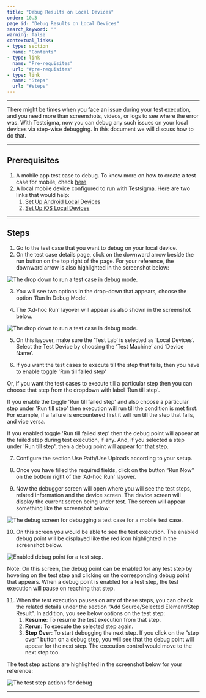 ```yaml
---
title: "Debug Results on Local Devices"
order: 10.3
page_id: "Debug Results on Local Devices"
search_keyword: ""
warning: false
contextual_links:
- type: section
  name: "Contents"
- type: link
  name: "Pre-requisites"
  url: "#pre-requisites"
- type: link
  name: "Steps"
  url: "#steps"
---
```


---

There might be times when you face an issue during your test execution, and you need more than screenshots, videos, or logs to see where the error was. With Testsigma, now you can debug any such issues on your local devices via step-wise debugging. In this document we will discuss how to do that.

---

## **Prerequisites**

1. A mobile app test case to debug. To know more on how to create a test case for mobile, check [here](https://testsigma.com/docs/test-cases/manage/add-edit-delete/)
2. A local mobile device configured to run with Testsigma. Here are two links that would help:
    1. [Set Up Android Local Devices](https://testsigma.com/docs/agent/connect-android-local-devices/)
    2. [Set Up iOS Local Devices](https://testsigma.com/docs/agent/connect-ios-local-devices/)

---

## **Steps**

1. Go to the test case that you want to debug on your local device.
2. On the test case details page, click on the downward arrow beside the run button on the top right of the page. For your reference, the downward arrow is also highlighted in the screenshot below:

![The drop down to run a test case in debug mode.](https://s3.amazonaws.com/static-docs.testsigma.com/new_images/debugging/results-on-local-devices/run-debug-mode-dropdown-button.png)

3. You will see two options in the drop-down that appears, choose the option 'Run In Debug Mode'.

4. The ‘Ad-hoc Run’ layover will appear as also shown in the screenshot below.

![The drop down to run a test case in debug mode.](https://s3.amazonaws.com/static-docs.testsigma.com/new_images/debugging/results-on-local-devices/ad-hoc-run-layover-debug-mode.png)

5. On this layover, make sure the ‘Test Lab’ is selected as ‘Local Devices’. Select the Test Device by choosing the ‘Test Machine’ and ‘Device Name’.

6. If you want the test cases to execute till the step that fails, then you have to enable toggle 'Run till failed step' 

Or, if you want the test cases to execute till a particular step then you can choose that step from the dropdown with label 'Run till step'. 

If you enable the toggle 'Run till failed step' and also choose a particular step under 'Run till step' then execution will run till the condition is met first. For example, if a failure is encountered first it will run till the step that fails, and vice versa. 

If you enabled toggle 'Run till failed step' then the debug point will appear at the failed step during test execution, if any.  And, if you selected a step under 'Run till step', then a debug point will appear for that step. 

7. Configure the section Use Path/Use Uploads according to your setup.

8. Once you have filled the required fields, click on the button “Run Now” on the bottom right of the 'Ad-hoc Run' layover.

9. Now the debugger screen will open where you will see the test steps, related information and the device screen. The device screen will display the current screen being under test. The screen will appear something like the screenshot below:

![The debug screen for debugging a test case for a mobile test case.](https://s3.amazonaws.com/static-docs.testsigma.com/new_images/debugging/results-on-local-devices/debugger-screen-mobile.png)

10. On this screen you would be able to see the test execution. The enabled debug point will be displayed like the red icon highlighted in the screenshot below.

![Enabled debug point for a test step.](https://s3.amazonaws.com/static-docs.testsigma.com/new_images/debugging/results-on-local-devices/enabled-debug-point.png)

Note: On this screen, the debug point can be enabled for any test step by hovering on the test step and clicking on the corresponding debug point that appears. When a debug point is enabled for a test step, the test execution will pause on reaching that step. 

11. When the test execution pauses on any of these steps, you can check the related details under the section “Add Source/Selected Element/Step Result”. In addition, you see below options on the test step:
	1. **Resume**: To resume the test execution from that step.
	2. **Rerun**: To execute the selected step again.
	3. **Step Over**: To start debugging the next step. If you click on the “step over” button on a debug step, you will see that the debug point will appear for the next step. The execution control would move to the next step too.

The test step actions are highlighted in the screenshot below for your reference:

![The test step actions for debug](https://s3.amazonaws.com/static-docs.testsigma.com/new_images/debugging/results-on-local-devices/debug-test-step-actions.png)

---



